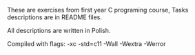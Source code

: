 These are exercises from first year C programing course,
Tasks descriptions are in README files.

All descriptions are written in Polish.

Compiled with flags: -xc -std=c11 -Wall -Wextra -Werror
